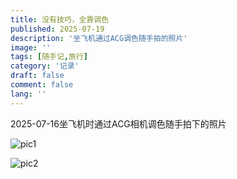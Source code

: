 ```yaml
---
title: 没有技巧，全靠调色
published: 2025-07-19
description: '坐飞机通过ACG调色随手拍的照片'
image: ''
tags: [随手记,旅行]
category: '记录'
draft: false 
comment: false
lang: ''
---
```


2025-07-16坐飞机时通过ACG相机调色随手拍下的照片

![pic1](https://cdn.xtawa.top/AGC9%C3%97NewFS_END_20250716_145322041.6wr0tu8pa2.webp)

![pic2](https://cdn.xtawa.top/AGC9%C3%97NewFS_END_20250716_145654953.sz8re80j2.jpg)
